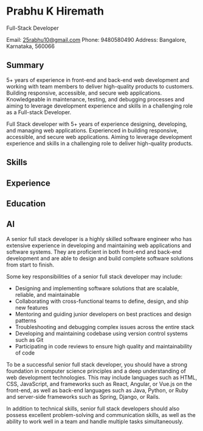 # Prabhu K Hiremath

Full-Stack Developer

Email: 25rabhu10@gmail.com
Phone: 9480580490
Address: Bangalore, Karnataka, 560066

## Summary

5+ years of experience in front-end and back-end web development and working with team members to deliver high-quality products to customers. Building responsive, accessible, and secure web applications. Knowledgeable in maintenance, testing, and debugging processes and aiming to leverage development experience and skills in a challenging role as a Full-stack Developer.

Full Stack developer with 5+ years of experience designing, developing, and managing web applications. Experienced in building responsive, accessible, and secure web applications. Aiming to leverage development experience and skills in a challenging role to deliver high-quality products.

## Skills

## Experience

## Education

## AI

A senior full stack developer is a highly skilled software engineer who has extensive experience in developing and maintaining web applications and software systems. They are proficient in both front-end and back-end development and are able to design and build complete software solutions from start to finish.

Some key responsibilities of a senior full stack developer may include:

- Designing and implementing software solutions that are scalable, reliable, and maintainable
- Collaborating with cross-functional teams to define, design, and ship new features
- Mentoring and guiding junior developers on best practices and design patterns
- Troubleshooting and debugging complex issues across the entire stack
- Developing and maintaining codebase using version control systems such as Git
- Participating in code reviews to ensure high quality and maintainability of code

To be a successful senior full stack developer, you should have a strong foundation in computer science principles and a deep understanding of web development technologies. This may include languages such as HTML, CSS, JavaScript, and frameworks such as React, Angular, or Vue.js on the front-end, as well as back-end languages such as Java, Python, or Ruby and server-side frameworks such as Spring, Django, or Rails.

In addition to technical skills, senior full stack developers should also possess excellent problem-solving and communication skills, as well as the ability to work well in a team and handle multiple tasks simultaneously.
